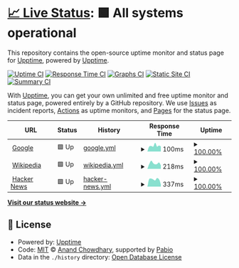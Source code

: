 # [📈 Live Status](https://demo.upptime.js.org): <!--live status--> **🟩 All systems operational**

This repository contains the open-source uptime monitor and status page for [Upptime](https://upptime.js.org), powered by [Upptime](https://github.com/upptime/upptime).

[![Uptime CI](https://github.com/bgdtc/upptime/workflows/Uptime%20CI/badge.svg)](https://github.com/bgdtc/upptime/actions?query=workflow%3A%22Uptime+CI%22)
[![Response Time CI](https://github.com/bgdtc/upptime/workflows/Response%20Time%20CI/badge.svg)](https://github.com/bgdtc/upptime/actions?query=workflow%3A%22Response+Time+CI%22)
[![Graphs CI](https://github.com/bgdtc/upptime/workflows/Graphs%20CI/badge.svg)](https://github.com/bgdtc/upptime/actions?query=workflow%3A%22Graphs+CI%22)
[![Static Site CI](https://github.com/bgdtc/upptime/workflows/Static%20Site%20CI/badge.svg)](https://github.com/bgdtc/upptime/actions?query=workflow%3A%22Static+Site+CI%22)
[![Summary CI](https://github.com/bgdtc/upptime/workflows/Summary%20CI/badge.svg)](https://github.com/bgdtc/upptime/actions?query=workflow%3A%22Summary+CI%22)

With [Upptime](https://upptime.js.org), you can get your own unlimited and free uptime monitor and status page, powered entirely by a GitHub repository. We use [Issues](https://github.com/upptime/upptime/issues) as incident reports, [Actions](https://github.com/bgdtc/upptime/actions) as uptime monitors, and [Pages](https://demo.upptime.js.org) for the status page.

<!--start: status pages-->
<!-- This summary is generated by Upptime (https://github.com/upptime/upptime) -->
<!-- Do not edit this manually, your changes will be overwritten -->
<!-- prettier-ignore -->
| URL | Status | History | Response Time | Uptime |
| --- | ------ | ------- | ------------- | ------ |
| <img alt="" src="https://icons.duckduckgo.com/ip3/www.google.com.ico" height="13"> [Google](https://www.google.com) | 🟩 Up | [google.yml](https://github.com/bgdtc/upptime/commits/HEAD/history/google.yml) | <details><summary><img alt="Response time graph" src="./graphs/google/response-time-week.png" height="20"> 100ms</summary><br><a href="https://bgdtc.github.io/upptime/history/google"><img alt="Response time 109" src="https://img.shields.io/endpoint?url=https%3A%2F%2Fraw.githubusercontent.com%2Fbgdtc%2Fupptime%2FHEAD%2Fapi%2Fgoogle%2Fresponse-time.json"></a><br><a href="https://bgdtc.github.io/upptime/history/google"><img alt="24-hour response time 84" src="https://img.shields.io/endpoint?url=https%3A%2F%2Fraw.githubusercontent.com%2Fbgdtc%2Fupptime%2FHEAD%2Fapi%2Fgoogle%2Fresponse-time-day.json"></a><br><a href="https://bgdtc.github.io/upptime/history/google"><img alt="7-day response time 100" src="https://img.shields.io/endpoint?url=https%3A%2F%2Fraw.githubusercontent.com%2Fbgdtc%2Fupptime%2FHEAD%2Fapi%2Fgoogle%2Fresponse-time-week.json"></a><br><a href="https://bgdtc.github.io/upptime/history/google"><img alt="30-day response time 104" src="https://img.shields.io/endpoint?url=https%3A%2F%2Fraw.githubusercontent.com%2Fbgdtc%2Fupptime%2FHEAD%2Fapi%2Fgoogle%2Fresponse-time-month.json"></a><br><a href="https://bgdtc.github.io/upptime/history/google"><img alt="1-year response time 109" src="https://img.shields.io/endpoint?url=https%3A%2F%2Fraw.githubusercontent.com%2Fbgdtc%2Fupptime%2FHEAD%2Fapi%2Fgoogle%2Fresponse-time-year.json"></a></details> | <details><summary><a href="https://bgdtc.github.io/upptime/history/google">100.00%</a></summary><a href="https://bgdtc.github.io/upptime/history/google"><img alt="All-time uptime 100.00%" src="https://img.shields.io/endpoint?url=https%3A%2F%2Fraw.githubusercontent.com%2Fbgdtc%2Fupptime%2FHEAD%2Fapi%2Fgoogle%2Fuptime.json"></a><br><a href="https://bgdtc.github.io/upptime/history/google"><img alt="24-hour uptime 100.00%" src="https://img.shields.io/endpoint?url=https%3A%2F%2Fraw.githubusercontent.com%2Fbgdtc%2Fupptime%2FHEAD%2Fapi%2Fgoogle%2Fuptime-day.json"></a><br><a href="https://bgdtc.github.io/upptime/history/google"><img alt="7-day uptime 100.00%" src="https://img.shields.io/endpoint?url=https%3A%2F%2Fraw.githubusercontent.com%2Fbgdtc%2Fupptime%2FHEAD%2Fapi%2Fgoogle%2Fuptime-week.json"></a><br><a href="https://bgdtc.github.io/upptime/history/google"><img alt="30-day uptime 100.00%" src="https://img.shields.io/endpoint?url=https%3A%2F%2Fraw.githubusercontent.com%2Fbgdtc%2Fupptime%2FHEAD%2Fapi%2Fgoogle%2Fuptime-month.json"></a><br><a href="https://bgdtc.github.io/upptime/history/google"><img alt="1-year uptime 100.00%" src="https://img.shields.io/endpoint?url=https%3A%2F%2Fraw.githubusercontent.com%2Fbgdtc%2Fupptime%2FHEAD%2Fapi%2Fgoogle%2Fuptime-year.json"></a></details>
| <img alt="" src="https://icons.duckduckgo.com/ip3/en.wikipedia.org.ico" height="13"> [Wikipedia](https://en.wikipedia.org) | 🟩 Up | [wikipedia.yml](https://github.com/bgdtc/upptime/commits/HEAD/history/wikipedia.yml) | <details><summary><img alt="Response time graph" src="./graphs/wikipedia/response-time-week.png" height="20"> 218ms</summary><br><a href="https://bgdtc.github.io/upptime/history/wikipedia"><img alt="Response time 235" src="https://img.shields.io/endpoint?url=https%3A%2F%2Fraw.githubusercontent.com%2Fbgdtc%2Fupptime%2FHEAD%2Fapi%2Fwikipedia%2Fresponse-time.json"></a><br><a href="https://bgdtc.github.io/upptime/history/wikipedia"><img alt="24-hour response time 80" src="https://img.shields.io/endpoint?url=https%3A%2F%2Fraw.githubusercontent.com%2Fbgdtc%2Fupptime%2FHEAD%2Fapi%2Fwikipedia%2Fresponse-time-day.json"></a><br><a href="https://bgdtc.github.io/upptime/history/wikipedia"><img alt="7-day response time 218" src="https://img.shields.io/endpoint?url=https%3A%2F%2Fraw.githubusercontent.com%2Fbgdtc%2Fupptime%2FHEAD%2Fapi%2Fwikipedia%2Fresponse-time-week.json"></a><br><a href="https://bgdtc.github.io/upptime/history/wikipedia"><img alt="30-day response time 212" src="https://img.shields.io/endpoint?url=https%3A%2F%2Fraw.githubusercontent.com%2Fbgdtc%2Fupptime%2FHEAD%2Fapi%2Fwikipedia%2Fresponse-time-month.json"></a><br><a href="https://bgdtc.github.io/upptime/history/wikipedia"><img alt="1-year response time 235" src="https://img.shields.io/endpoint?url=https%3A%2F%2Fraw.githubusercontent.com%2Fbgdtc%2Fupptime%2FHEAD%2Fapi%2Fwikipedia%2Fresponse-time-year.json"></a></details> | <details><summary><a href="https://bgdtc.github.io/upptime/history/wikipedia">100.00%</a></summary><a href="https://bgdtc.github.io/upptime/history/wikipedia"><img alt="All-time uptime 100.00%" src="https://img.shields.io/endpoint?url=https%3A%2F%2Fraw.githubusercontent.com%2Fbgdtc%2Fupptime%2FHEAD%2Fapi%2Fwikipedia%2Fuptime.json"></a><br><a href="https://bgdtc.github.io/upptime/history/wikipedia"><img alt="24-hour uptime 100.00%" src="https://img.shields.io/endpoint?url=https%3A%2F%2Fraw.githubusercontent.com%2Fbgdtc%2Fupptime%2FHEAD%2Fapi%2Fwikipedia%2Fuptime-day.json"></a><br><a href="https://bgdtc.github.io/upptime/history/wikipedia"><img alt="7-day uptime 100.00%" src="https://img.shields.io/endpoint?url=https%3A%2F%2Fraw.githubusercontent.com%2Fbgdtc%2Fupptime%2FHEAD%2Fapi%2Fwikipedia%2Fuptime-week.json"></a><br><a href="https://bgdtc.github.io/upptime/history/wikipedia"><img alt="30-day uptime 100.00%" src="https://img.shields.io/endpoint?url=https%3A%2F%2Fraw.githubusercontent.com%2Fbgdtc%2Fupptime%2FHEAD%2Fapi%2Fwikipedia%2Fuptime-month.json"></a><br><a href="https://bgdtc.github.io/upptime/history/wikipedia"><img alt="1-year uptime 100.00%" src="https://img.shields.io/endpoint?url=https%3A%2F%2Fraw.githubusercontent.com%2Fbgdtc%2Fupptime%2FHEAD%2Fapi%2Fwikipedia%2Fuptime-year.json"></a></details>
| <img alt="" src="https://icons.duckduckgo.com/ip3/news.ycombinator.com.ico" height="13"> [Hacker News](https://news.ycombinator.com) | 🟩 Up | [hacker-news.yml](https://github.com/bgdtc/upptime/commits/HEAD/history/hacker-news.yml) | <details><summary><img alt="Response time graph" src="./graphs/hacker-news/response-time-week.png" height="20"> 337ms</summary><br><a href="https://bgdtc.github.io/upptime/history/hacker-news"><img alt="Response time 321" src="https://img.shields.io/endpoint?url=https%3A%2F%2Fraw.githubusercontent.com%2Fbgdtc%2Fupptime%2FHEAD%2Fapi%2Fhacker-news%2Fresponse-time.json"></a><br><a href="https://bgdtc.github.io/upptime/history/hacker-news"><img alt="24-hour response time 187" src="https://img.shields.io/endpoint?url=https%3A%2F%2Fraw.githubusercontent.com%2Fbgdtc%2Fupptime%2FHEAD%2Fapi%2Fhacker-news%2Fresponse-time-day.json"></a><br><a href="https://bgdtc.github.io/upptime/history/hacker-news"><img alt="7-day response time 337" src="https://img.shields.io/endpoint?url=https%3A%2F%2Fraw.githubusercontent.com%2Fbgdtc%2Fupptime%2FHEAD%2Fapi%2Fhacker-news%2Fresponse-time-week.json"></a><br><a href="https://bgdtc.github.io/upptime/history/hacker-news"><img alt="30-day response time 331" src="https://img.shields.io/endpoint?url=https%3A%2F%2Fraw.githubusercontent.com%2Fbgdtc%2Fupptime%2FHEAD%2Fapi%2Fhacker-news%2Fresponse-time-month.json"></a><br><a href="https://bgdtc.github.io/upptime/history/hacker-news"><img alt="1-year response time 321" src="https://img.shields.io/endpoint?url=https%3A%2F%2Fraw.githubusercontent.com%2Fbgdtc%2Fupptime%2FHEAD%2Fapi%2Fhacker-news%2Fresponse-time-year.json"></a></details> | <details><summary><a href="https://bgdtc.github.io/upptime/history/hacker-news">100.00%</a></summary><a href="https://bgdtc.github.io/upptime/history/hacker-news"><img alt="All-time uptime 100.00%" src="https://img.shields.io/endpoint?url=https%3A%2F%2Fraw.githubusercontent.com%2Fbgdtc%2Fupptime%2FHEAD%2Fapi%2Fhacker-news%2Fuptime.json"></a><br><a href="https://bgdtc.github.io/upptime/history/hacker-news"><img alt="24-hour uptime 100.00%" src="https://img.shields.io/endpoint?url=https%3A%2F%2Fraw.githubusercontent.com%2Fbgdtc%2Fupptime%2FHEAD%2Fapi%2Fhacker-news%2Fuptime-day.json"></a><br><a href="https://bgdtc.github.io/upptime/history/hacker-news"><img alt="7-day uptime 100.00%" src="https://img.shields.io/endpoint?url=https%3A%2F%2Fraw.githubusercontent.com%2Fbgdtc%2Fupptime%2FHEAD%2Fapi%2Fhacker-news%2Fuptime-week.json"></a><br><a href="https://bgdtc.github.io/upptime/history/hacker-news"><img alt="30-day uptime 100.00%" src="https://img.shields.io/endpoint?url=https%3A%2F%2Fraw.githubusercontent.com%2Fbgdtc%2Fupptime%2FHEAD%2Fapi%2Fhacker-news%2Fuptime-month.json"></a><br><a href="https://bgdtc.github.io/upptime/history/hacker-news"><img alt="1-year uptime 100.00%" src="https://img.shields.io/endpoint?url=https%3A%2F%2Fraw.githubusercontent.com%2Fbgdtc%2Fupptime%2FHEAD%2Fapi%2Fhacker-news%2Fuptime-year.json"></a></details>

<!--end: status pages-->

[**Visit our status website →**](https://demo.upptime.js.org)

## 📄 License

- Powered by: [Upptime](https://github.com/upptime/upptime)
- Code: [MIT](./LICENSE) © [Anand Chowdhary](https://anandchowdhary.com), supported by [Pabio](https://pabio.com)
- Data in the `./history` directory: [Open Database License](https://opendatacommons.org/licenses/odbl/1-0/)
